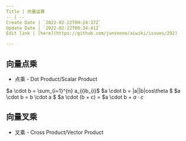 ```yaml
---
Title | 向量运算
-- | --
Create Date | `2022-02-22T09:24:37Z`
Update Date | `2022-02-22T09:34:41Z`
Edit link | [here](https://github.com/junxnone/aiwiki/issues/292)

---
```

## 向量点乘
- 点乘 - Dot Product/Scalar Product

$a \cdot b = \sum_{i=1}^{n} a_{i}b_{i}$
$a \cdot b = |a||b|cos\theta $
$a \cdot b = b \cdot a $
$a \cdot (b + c) = $a \cdot b + $a \cdot c$

## 向量叉乘
- 叉乘 - Cross Product/Vector Product
